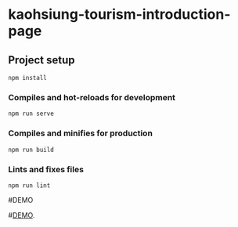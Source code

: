 # kaohsiung-tourism-introduction-page

## Project setup
```
npm install
```

### Compiles and hot-reloads for development
```
npm run serve
```

### Compiles and minifies for production
```
npm run build
```

### Lints and fixes files
```
npm run lint
```

#DEMO

#[DEMO](https://charlie50503.github.io/-vue-simple-page-practice-demo/#/).
